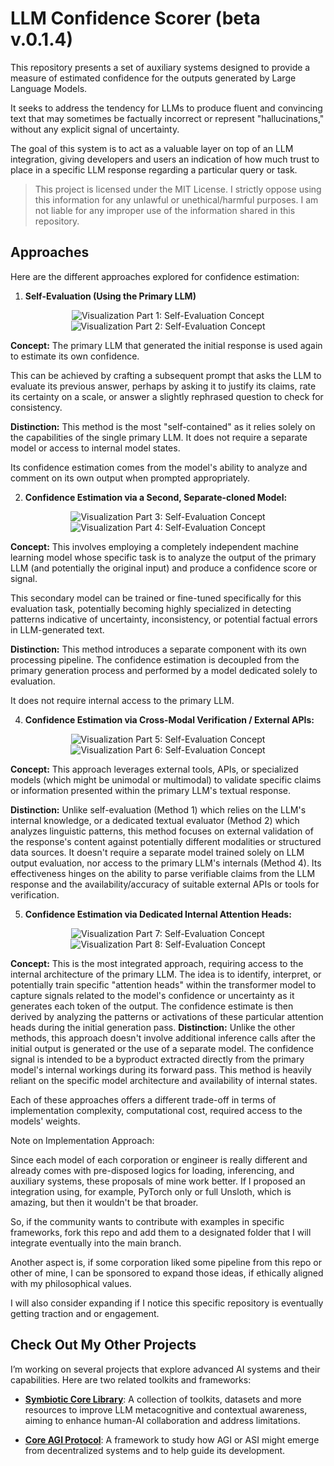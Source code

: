 # LLM Confidence Scorer (beta v.0.1.4)

This repository presents a set of auxiliary systems designed to provide a measure of estimated confidence for the outputs generated by Large Language Models.

It seeks to address the tendency for LLMs to produce fluent and convincing text that may sometimes be factually incorrect or represent "hallucinations," without any explicit signal of uncertainty.

The goal of this system is to act as a valuable layer on top of an LLM integration, giving developers and users an indication of how much trust to place in a specific LLM response regarding a particular query or task.

> This project is licensed under the MIT License.
> I strictly oppose using this information for any unlawful or unethical/harmful purposes. I am not liable for any improper use of the information shared in this repository.

## Approaches

Here are the different approaches explored for confidence estimation:

1.  **Self-Evaluation (Using the Primary LLM)**
   
<p align="center">
  <img src=".github/part1.png" alt="Visualization Part 1: Self-Evaluation Concept" />
  <img src=".github/part2.png" alt="Visualization Part 2: Self-Evaluation Concept" />
</p>

 **Concept:** The primary LLM that generated the initial response is used again to estimate its own confidence. 
    
This can be achieved by crafting a subsequent prompt that asks the LLM to evaluate its previous answer, perhaps by asking it to justify its claims, rate its certainty on a scale, or answer a slightly rephrased question to check for consistency.

**Distinction:** This method is the most "self-contained" as it relies solely on the capabilities of the single primary LLM. It does not require a separate model or access to internal model states. 
    
Its confidence estimation comes from the model's ability to analyze and comment on its own output when prompted appropriately.

2.  **Confidence Estimation via a Second, Separate-cloned Model:**

<p align="center">
  <img src=".github/part3.png" alt="Visualization Part 3: Self-Evaluation Concept" />
  <img src=".github/part4.png" alt="Visualization Part 4: Self-Evaluation Concept" />
</p>

**Concept:** This involves employing a completely independent machine learning model whose specific task is to analyze the output of the primary LLM (and potentially the original input) and produce a confidence score or signal. 
    
This secondary model can be trained or fine-tuned specifically for this evaluation task, potentially becoming highly specialized in detecting patterns indicative of uncertainty, inconsistency, or potential factual errors in LLM-generated text.

**Distinction:** This method introduces a separate component with its own processing pipeline. The confidence estimation is decoupled from the primary generation process and performed by a model dedicated solely to evaluation. 
    
It does not require internal access to the primary LLM.

4.  **Confidence Estimation via Cross-Modal Verification / External APIs:**

<p align="center">
  <img src=".github/part5.png" alt="Visualization Part 5: Self-Evaluation Concept" />
  <img src=".github/part6.png" alt="Visualization Part 6: Self-Evaluation Concept" />
</p>

**Concept:** This approach leverages external tools, APIs, or specialized models (which might be unimodal or multimodal) to validate specific claims or information presented within the primary LLM's textual response.

**Distinction:** Unlike self-evaluation (Method 1) which relies on the LLM's internal knowledge, or a dedicated textual evaluator (Method 2) which analyzes linguistic patterns, this method focuses on external validation of the response's content against potentially different modalities or structured data sources. It doesn't require a separate model trained solely on LLM output evaluation, nor access to the primary LLM's internals (Method 4). Its effectiveness hinges on the ability to parse verifiable claims from the LLM response and the availability/accuracy of suitable external APIs or tools for verification.


5.  **Confidence Estimation via Dedicated Internal Attention Heads:**

<p align="center">
  <img src=".github/part7.png" alt="Visualization Part 7: Self-Evaluation Concept" />
  <img src=".github/part8.png" alt="Visualization Part 8: Self-Evaluation Concept" />
</p>

**Concept:** This is the most integrated approach, requiring access to the internal architecture of the primary LLM. The idea is to identify, interpret, or potentially train specific "attention heads" within the transformer model to capture signals related to the model's confidence or uncertainty as it generates each token of the output. The confidence estimate is then derived by analyzing the patterns or activations of these particular attention heads during the initial generation pass.
**Distinction:** Unlike the other methods, this approach doesn't involve additional inference calls after the initial output is generated or the use of a separate model. The confidence signal is intended to be a byproduct extracted directly from the primary model's internal workings during its forward pass. This method is heavily reliant on the specific model architecture and availability of internal states.

Each of these approaches offers a different trade-off in terms of implementation complexity, computational cost, required access to the models' weights.

Note on Implementation Approach:

Since each model of each corporation or engineer is really different and already comes with pre-disposed logics for loading, inferencing, and auxiliary systems, these proposals of mine work better. If I proposed an integration using, for example, PyTorch only or full Unsloth, which is amazing, but then it wouldn't be that broader.

So, if the community wants to contribute with examples in specific frameworks, fork this repo and add them to a designated folder that I will integrate eventually into the main branch.

Another aspect is, if some corporation liked some pipeline from this repo or other of mine, I can be sponsored to expand those ideas, if ethically aligned with my philosophical values.

I will also consider expanding if I notice this specific repository is eventually getting traction and or engagement.

## Check Out My Other Projects

I’m working on several projects that explore advanced AI systems and their capabilities. Here are two related toolkits and frameworks:

- **[Symbiotic Core Library](https://github.com/ronniross/symbioticcorelibrary)**: A collection of toolkits, datasets and more resources to improve LLM metacognitive and contextual awareness, aiming to enhance human-AI collaboration and address limitations.

- **[Core AGI Protocol](https://github.com/ronniross/coreAGIprotocol)**: A framework to study how AGI or ASI might emerge from decentralized systems and to help guide its development.
